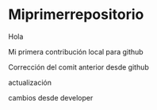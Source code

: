 # Miprimerrepositorio
Hola

Mi primera contribución local para github

Corrección del comit anterior desde github


actualización

cambios desde developer
